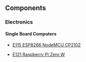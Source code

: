 
## Components

### Electronics

#### Single Board Computers

- [E115    ESP8266 NodeMCU CP2102](Elec/E115.html)

- [E121    Raspberry PI Zero W](Elec/E121.html)

